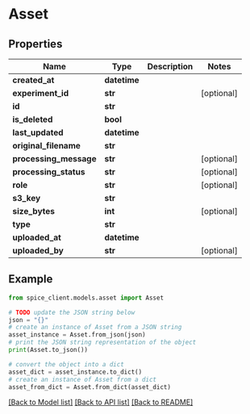 # Asset


## Properties

Name | Type | Description | Notes
------------ | ------------- | ------------- | -------------
**created_at** | **datetime** |  | 
**experiment_id** | **str** |  | [optional] 
**id** | **str** |  | 
**is_deleted** | **bool** |  | 
**last_updated** | **datetime** |  | 
**original_filename** | **str** |  | 
**processing_message** | **str** |  | [optional] 
**processing_status** | **str** |  | [optional] 
**role** | **str** |  | [optional] 
**s3_key** | **str** |  | 
**size_bytes** | **int** |  | [optional] 
**type** | **str** |  | 
**uploaded_at** | **datetime** |  | 
**uploaded_by** | **str** |  | [optional] 

## Example

```python
from spice_client.models.asset import Asset

# TODO update the JSON string below
json = "{}"
# create an instance of Asset from a JSON string
asset_instance = Asset.from_json(json)
# print the JSON string representation of the object
print(Asset.to_json())

# convert the object into a dict
asset_dict = asset_instance.to_dict()
# create an instance of Asset from a dict
asset_from_dict = Asset.from_dict(asset_dict)
```
[[Back to Model list]](../README.md#documentation-for-models) [[Back to API list]](../README.md#documentation-for-api-endpoints) [[Back to README]](../README.md)


